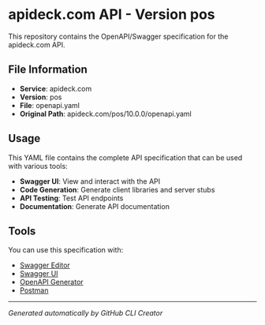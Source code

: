 # apideck.com API - Version pos

This repository contains the OpenAPI/Swagger specification for the apideck.com API.

## File Information

- **Service**: apideck.com
- **Version**: pos
- **File**: openapi.yaml
- **Original Path**: apideck.com/pos/10.0.0/openapi.yaml

## Usage

This YAML file contains the complete API specification that can be used with various tools:

- **Swagger UI**: View and interact with the API
- **Code Generation**: Generate client libraries and server stubs
- **API Testing**: Test API endpoints
- **Documentation**: Generate API documentation

## Tools

You can use this specification with:

- [Swagger Editor](https://editor.swagger.io/)
- [Swagger UI](https://swagger.io/tools/swagger-ui/)
- [OpenAPI Generator](https://openapi-generator.tech/)
- [Postman](https://www.postman.com/)

---

*Generated automatically by GitHub CLI Creator*
